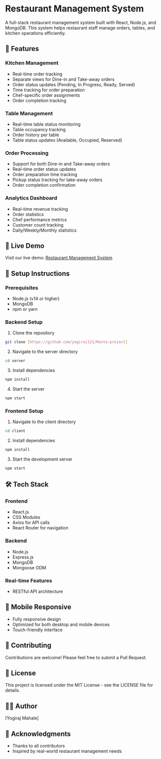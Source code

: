 # Restaurant Management System

A full-stack restaurant management system built with React, Node.js, and MongoDB. This system helps restaurant staff manage orders, tables, and kitchen operations efficiently.

## 🌟 Features

### Kitchen Management

- Real-time order tracking
- Separate views for Dine-in and Take-away orders
- Order status updates (Pending, In Progress, Ready, Served)
- Time tracking for order preparation
- Chef-specific order assignments
- Order completion tracking

### Table Management

- Real-time table status monitoring
- Table occupancy tracking
- Order history per table
- Table status updates (Available, Occupied, Reserved)

### Order Processing

- Support for both Dine-in and Take-away orders
- Real-time order status updates
- Order preparation time tracking
- Pickup status tracking for take-away orders
- Order completion confirmation

### Analytics Dashboard

- Real-time revenue tracking
- Order statistics
- Chef performance metrics
- Customer count tracking
- Daily/Weekly/Monthly statistics

## 🚀 Live Demo

Visit our live demo: [Restaurant Management System](https://resta-project-2.onrender.com)

## 🔧 Setup Instructions

### Prerequisites

- Node.js (v14 or higher)
- MongoDB
- npm or yarn

### Backend Setup

1. Clone the repository

```bash
git clone [https://github.com/yogiraj121/Resta-project]
```

2. Navigate to the server directory

```bash
cd server
```

3. Install dependencies

```bash
npm install
```


4. Start the server

```bash
npm start
```

### Frontend Setup

1. Navigate to the client directory

```bash
cd client
```

2. Install dependencies

```bash
npm install
```

3. Start the development server

```bash
npm start
```


## 🛠️ Tech Stack

### Frontend

- React.js
- CSS Modules
- Axios for API calls
- React Router for navigation

### Backend

- Node.js
- Express.js
- MongoDB
- Mongoose ODM

### Real-time Features

- RESTful API architecture

## 📱 Mobile Responsive

- Fully responsive design
- Optimized for both desktop and mobile devices
- Touch-friendly interface


## 🤝 Contributing

Contributions are welcome! Please feel free to submit a Pull Request.

## 📝 License

This project is licensed under the MIT License - see the LICENSE file for details.

## 👨‍💻 Author

[Yogiraj Mahale]

## 🙏 Acknowledgments

- Thanks to all contributors
- Inspired by real-world restaurant management needs
